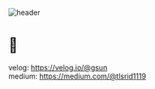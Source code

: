 <!--
**ShinGyeongseon367/ShinGyeongseon367** is a ✨ _special_ ✨ repository because its `README.md` (this file) appears on your GitHub profile.

Here are some ideas to get you started:

- 🔭 I’m currently working on ...
- 🌱 I’m currently learning ...
- 👯 I’m looking to collaborate on ...
- 🤔 I’m looking for help with ...
- 💬 Ask me about ...
- 📫 How to reach me: ...
- 😄 Pronouns: ...
- ⚡ Fun fact: ...
stack mark: https://shields.io/
icon: https://simpleicons.org/?q=CNF
-->
![header](https://capsule-render.vercel.app/api?type=waving&color=ffb6c1&fontColor=ffffff&height=300&section=header&text=🏆&fontSize=90&animation=fadeIn&fontAlignY=38&desc=❤️&descAlignY=51&descAlign=32)
# 👋 
velog: https://velog.io/@gsun  
medium: https://medium.com/@tlsrid1119  
